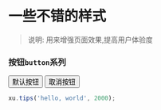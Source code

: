 <link rel="stylesheet" type="text/css" href="../assets/xui.css">
<script type="text/javascript" src="../assets/xui.js"></script>

# 一些不错的样式

>说明: 用来增强页面效果,提高用户体验度


### 按钮`button`系列

<button class="xui_btn xui_btn_default">默认按钮</button>
<button class="xui_btn xui_btn_cancel">取消按钮</button>


```js
xu.tips('hello, world', 2000);
```